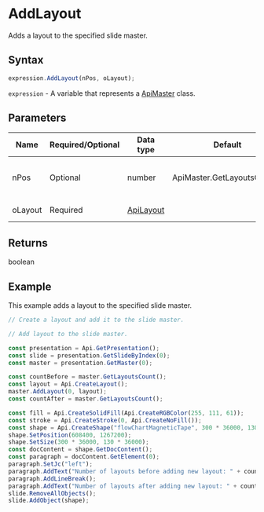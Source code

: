 # AddLayout

Adds a layout to the specified slide master.

## Syntax

```javascript
expression.AddLayout(nPos, oLayout);
```

`expression` - A variable that represents a [ApiMaster](../ApiMaster.md) class.

## Parameters

| **Name** | **Required/Optional** | **Data type** | **Default** | **Description** |
| ------------- | ------------- | ------------- | ------------- | ------------- |
| nPos | Optional | number | ApiMaster.GetLayoutsCount() | Position where a layout will be added. |
| oLayout | Required | [ApiLayout](../../ApiLayout/ApiLayout.md) |  | A layout to be added. |

## Returns

boolean

## Example

This example adds a layout to the specified slide master.

```javascript editor-pptx
// Create a layout and add it to the slide master.

// Add layout to the slide master.

const presentation = Api.GetPresentation();
const slide = presentation.GetSlideByIndex(0);
const master = presentation.GetMaster(0);

const countBefore = master.GetLayoutsCount();
const layout = Api.CreateLayout();
master.AddLayout(0, layout);
const countAfter = master.GetLayoutsCount();

const fill = Api.CreateSolidFill(Api.CreateRGBColor(255, 111, 61));
const stroke = Api.CreateStroke(0, Api.CreateNoFill());
const shape = Api.CreateShape("flowChartMagneticTape", 300 * 36000, 130 * 36000, fill, stroke);
shape.SetPosition(608400, 1267200);
shape.SetSize(300 * 36000, 130 * 36000);
const docContent = shape.GetDocContent();
const paragraph = docContent.GetElement(0);
paragraph.SetJc("left");
paragraph.AddText("Number of layouts before adding new layout: " + countBefore);
paragraph.AddLineBreak();
paragraph.AddText("Number of layouts after adding new layout: " + countAfter);
slide.RemoveAllObjects();
slide.AddObject(shape);

```
